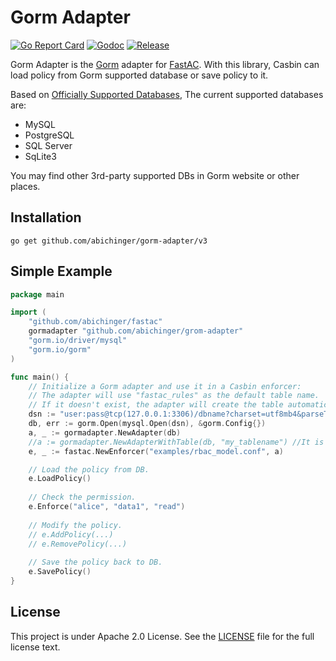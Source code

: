Gorm Adapter
====

[![Go Report Card](https://goreportcard.com/badge/github.com/abichinger/gorm-adapter)](https://goreportcard.com/report/github.com/abichinger/gorm-adapter)
[![Godoc](https://godoc.org/github.com/abichinger/gorm-adapter?status.svg)](https://godoc.org/github.com/abichinger/gorm-adapter)
[![Release](https://img.shields.io/github/release/abichinger/gorm-adapter.svg)](https://github.com/abichinger/gorm-adapter/releases/latest)

Gorm Adapter is the [Gorm](https://gorm.io/gorm) adapter for [FastAC](https://github.com/abichinger/fastac). With this library, Casbin can load policy from Gorm supported database or save policy to it.

Based on [Officially Supported Databases](https://v1.gorm.io/docs/connecting_to_the_database.html#Supported-Databases), The current supported databases are:

- MySQL
- PostgreSQL
- SQL Server
- SqLite3

You may find other 3rd-party supported DBs in Gorm website or other places.

## Installation

    go get github.com/abichinger/gorm-adapter/v3

## Simple Example

```go
package main

import (
	"github.com/abichinger/fastac"
	gormadapter "github.com/abichinger/grom-adapter"
	"gorm.io/driver/mysql"
	"gorm.io/gorm"
)

func main() {
	// Initialize a Gorm adapter and use it in a Casbin enforcer:
	// The adapter will use "fastac_rules" as the default table name.
	// If it doesn't exist, the adapter will create the table automatically.
	dsn := "user:pass@tcp(127.0.0.1:3306)/dbname?charset=utf8mb4&parseTime=True&loc=Local"
  	db, err := gorm.Open(mysql.Open(dsn), &gorm.Config{})
	a, _ := gormadapter.NewAdapter(db)
	//a := gormadapter.NewAdapterWithTable(db, "my_tablename") //It is also possible to specify your own table name
	e, _ := fastac.NewEnforcer("examples/rbac_model.conf", a)

	// Load the policy from DB.
	e.LoadPolicy()
	
	// Check the permission.
	e.Enforce("alice", "data1", "read")
	
	// Modify the policy.
	// e.AddPolicy(...)
	// e.RemovePolicy(...)
	
	// Save the policy back to DB.
	e.SavePolicy()
}
```

## License

This project is under Apache 2.0 License. See the [LICENSE](LICENSE) file for the full license text.

